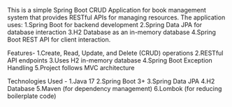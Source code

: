 This is a simple Spring Boot CRUD Application for book management system that provides RESTful APIs for managing resources. 
The application uses:
1.Spring Boot for backend development
2.Spring Data JPA for database interaction
3.H2 Database as an in-memory database
4.Spring Boot REST API for client interaction.

Features-
1.Create, Read, Update, and Delete (CRUD) operations
2.RESTful API endpoints
3.Uses H2 in-memory database
4.Spring Boot Exception Handling
5.Project follows MVC architecture

Technologies Used -
1.Java 17 
2.Spring Boot 3+
3.Spring Data JPA
4.H2 Database
5.Maven (for dependency management)
6.Lombok (for reducing boilerplate code)
